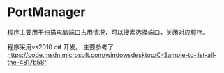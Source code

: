 # PortManager
程序主要用于扫描电脑端口占用情况，可以搜索选择端口，关闭对应程序。

程序采用vs2010 c# 开发。
主要参考了
https://code.msdn.microsoft.com/windowsdesktop/C-Sample-to-list-all-the-4817b58f
